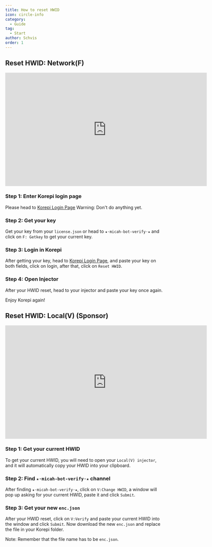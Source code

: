 ```yaml
---
title: How to reset HWID
icon: circle-info
category:
  - Guide
tag:
  - Start
author: Schvis
order: 1
---
```


## Reset HWID: Network(F)

<iframe width="640" height="360" src="https://www.youtube.com/embed/DRSEmYsl4F4" title="how to change hwid for F" frameborder="0" allow="accelerometer; autoplay; clipboard-write; encrypted-media; gyroscope; picture-in-picture; web-share" allowfullscreen></iframe>

### Step 1: Enter Korepi login page

Please head to [Korepi Login Page](https://keyauth.cc/panel/Strigger/Korepi)
Warning: Don't do anything yet.

### Step 2: Get your key

Get your key from your `license.json` or head to `★⋅micah-bot-verify⋅★` and click on `F: Getkey` to get your current key.

### Step 3: Login in Korepi

After getting your key, head to [Korepi Login Page](https://keyauth.cc/panel/Strigger/Korepi), and paste your key on both fields, click on login, after that, click on `Reset HWID`.

### Step 4: Open Injector

After your HWID reset, head to your injector and paste your key once again.

Enjoy Korepi again!

## Reset HWID: Local(V) (Sponsor)
<iframe width="640" height="360" src="https://www.youtube.com/embed/q0G9UZHErrg?list=PL5eI1Tb64p56Mp6JqoR_o3BYk9UFTbOQI" title="How to reset Local V HWID" frameborder="0" allow="accelerometer; autoplay; clipboard-write; encrypted-media; gyroscope; picture-in-picture; web-share" allowfullscreen></iframe>

### Step 1: Get your current HWID

To get your current HWID, you will need to open your `Local(V) injector`, and it will automatically copy your HWID into your clipboard.

### Step 2: Find `★⋅micah-bot-verify⋅★` channel

After finding `★⋅micah-bot-verify⋅★`, click on `V:Change HWID`, a window will pop up asking for your current HWID, paste it and click `Submit`.

### Step 3: Get your new `enc.json`

After your HWID reset, click on `V:Verify` and paste your current HWID into the window and click `Submit`. Now download the new `enc.json` and replace the file in your Korepi folder.

Note: Remember that the file name has to be `enc.json`.

